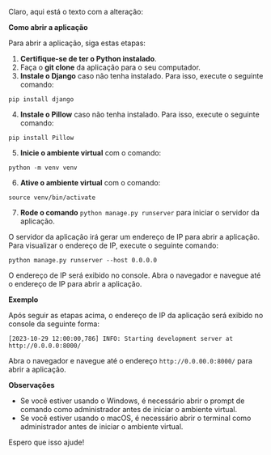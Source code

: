 Claro, aqui está o texto com a alteração:

**Como abrir a aplicação**

Para abrir a aplicação, siga estas etapas:

1. **Certifique-se de ter o Python instalado**.
2. Faça o **git clone** da aplicação para o seu computador.
3. **Instale o Django** caso não tenha instalado. Para isso, execute o seguinte comando:

```
pip install django
```

4. **Instale o Pillow** caso não tenha instalado. Para isso, execute o seguinte comando:

```
pip install Pillow
```

5. **Inicie o ambiente virtual** com o comando:

```
python -m venv venv
```

6. **Ative o ambiente virtual** com o comando:

```
source venv/bin/activate
```

7. **Rode o comando** `python manage.py runserver` para iniciar o servidor da aplicação.

O servidor da aplicação irá gerar um endereço de IP para abrir a aplicação. Para visualizar o endereço de IP, execute o seguinte comando:

```
python manage.py runserver --host 0.0.0.0
```

O endereço de IP será exibido no console. Abra o navegador e navegue até o endereço de IP para abrir a aplicação.

**Exemplo**

Após seguir as etapas acima, o endereço de IP da aplicação será exibido no console da seguinte forma:

```
[2023-10-29 12:00:00,786] INFO: Starting development server at http://0.0.0.0:8000/
```

Abra o navegador e navegue até o endereço `http://0.0.00.0:8000/` para abrir a aplicação.

**Observações**

* Se você estiver usando o Windows, é necessário abrir o prompt de comando como administrador antes de iniciar o ambiente virtual.
* Se você estiver usando o macOS, é necessário abrir o terminal como administrador antes de iniciar o ambiente virtual.

Espero que isso ajude!